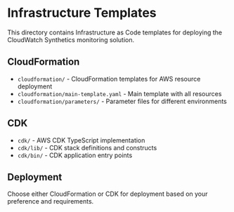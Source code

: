 # Infrastructure Templates

This directory contains Infrastructure as Code templates for deploying the CloudWatch Synthetics monitoring solution.

## CloudFormation

- `cloudformation/` - CloudFormation templates for AWS resource deployment
- `cloudformation/main-template.yaml` - Main template with all resources
- `cloudformation/parameters/` - Parameter files for different environments

## CDK

- `cdk/` - AWS CDK TypeScript implementation
- `cdk/lib/` - CDK stack definitions and constructs
- `cdk/bin/` - CDK application entry points

## Deployment

Choose either CloudFormation or CDK for deployment based on your preference and requirements.